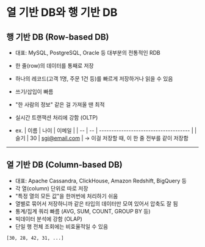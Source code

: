 # 열 기반 DB와 행 기반 DB

## 행 기반 DB (Row-based DB)
- 대표: MySQL, PostgreSQL, Oracle 등 대부분의 전통적인 RDB
- 한 줄(row)의 데이터를 통째로 저장
- 하나의 레코드(고객 1명, 주문 1건 등)를 빠르게 저장하거나 읽을 수 있음
- 쓰기/삽입이 빠름
- "한 사람의 정보" 같은 걸 가져올 땐 최적
- 실시간 트랜잭션 처리에 강함 (OLTP)

- ex. 
| 이름 | 나이 | 이메일                                   |
| -- | -- | ------------------------------------- |
| 슬기 | 30 | [sgi@email.com](mailto:sgi@email.com) |
→ 이걸 저장할 때, 이 한 줄 전부를 같이 저장함


----


## 열 기반 DB (Column-based DB)
- 대표: Apache Cassandra, ClickHouse, Amazon Redshift, BigQuery 등
- 각 열(column) 단위로 따로 저장
- "특정 열의 모든 값"을 한꺼번에 처리하기 쉬움
- 열별로 묶어서 저장하니까 같은 타입의 데이터만 모여 있어서 압축도 잘 됨
- 통계/집계 쿼리 빠름 (AVG, SUM, COUNT, GROUP BY 등)
- 빅데이터 분석에 강함 (OLAP)
- 단일 행 전체 조회에는 비효율적일 수 있음

~~~ text
[30, 28, 42, 31, ...]
~~~
